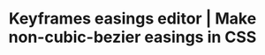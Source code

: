 ---
title: Keyframes easings editor | Make non-cubic-bezier easings in CSS
description: Make custom non cubic bezier easing functions using keyframes and animations with this online css code generator developer tool, like elastic and bounce easings
name: Easy Easings
shortName: Easy Easings
addShortcut: true
url: https://easyeasings.mauri.app
maskableIcon: /apps/easyeasings/maskable-icon.png
---